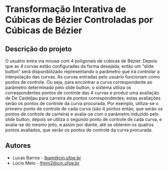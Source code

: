 # Transformação Interativa de Cúbicas de Bézier Controladas por Cúbicas de Bézier

## Descrição do projeto
O usuário entra via mouse com 4 poligonais de cúbicas de Bézier. Depois que as 4 curvas estão configuradas da forma desejada, então um “slide button” será disponibilizado representando o parâmetro que irá controlar a interpolação das curvas. As curvas entradas pelo usuário funcionam como pontos de controle. Ou seja, para encontrar a curva correspondente ao parâmetro determinado pelo slide button, o sistema utiliza os correspondentes pontos de controle das 4 curvas e produz uma avaliação de De Casteljau para carreira de pontos correspondentes; estas avaliações serão os pontos de controle da curva procurada. Por exemplo, utiliza-se o primeiro ponto de controle de cada curva (são 4 pontos então, que serão os pontos de controle da carreira) e avalia-se com o parâmetro induzido pelo slide button, depois se utiliza o segundo ponto de controle de cada curva, e avalia-se do mesmo jeito, e assim por diante, até se obterem os quatros pontos avaliados, que serão os pontos de controle da curva procurada.

## Autores
- Lucas Barros - lbam@cin.ufpe.br
- Lúcio Melo - lfmm2@cin.ufpe.br
